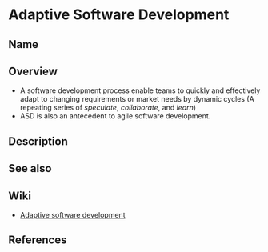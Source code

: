 # Adaptive Software Development

## Name

## Overview
- A software development process enable teams to quickly and effectively adapt to changing requirements or market needs by dynamic cycles (A repeating series of *speculate*, *collaborate*, and *learn*)
- ASD is also an antecedent to agile software development.

## Description

## See also

## Wiki
- [Adaptive software development](https://en.wikipedia.org/wiki/Adaptive_software_development)

## References
